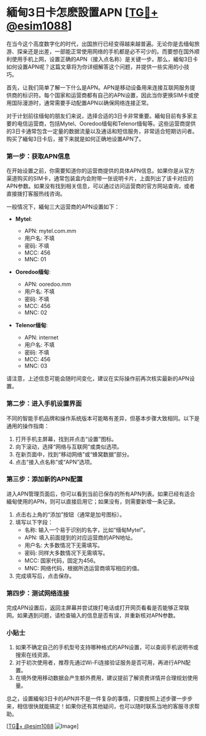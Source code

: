 # 緬甸3日卡怎麽設置APN [[TG💪+ @esim1088](https://t.me/s/esim1088)]

在当今这个高度数字化的时代，出国旅行已经变得越来越普遍。无论你是去缅甸旅游、探亲还是出差，一部能正常使用网络的手机都是必不可少的。而要想在国外顺利使用手机上网，设置正确的APN（接入点名称）是关键一步。那么，緬甸3日卡如何设置APN呢？这篇文章将为你详细解答这个问题，并提供一些实用的小技巧。

首先，让我们简单了解一下什么是APN。APN是移动设备用来连接互联网服务提供商的标识符。每个国家和运营商都有自己的APN设置，因此当你更换SIM卡或使用国际漫游时，通常需要手动配置APN以确保网络连接正常。

对于计划前往缅甸的朋友们来说，选择合适的3日卡非常重要。緬甸目前有多家主要的电信运营商，包括Mytel、Ooredoo缅甸和Telenor缅甸等。这些运营商提供的3日卡通常包含一定量的数据流量以及通话和短信服务，非常适合短期访问者。购买了緬甸3日卡后，接下来就是如何正确地设置APN了。

### 第一步：获取APN信息

在开始设置之前，你需要知道你的运营商提供的具体APN信息。如果你是从官方渠道购买的SIM卡，通常包装盒内会附带一张说明卡片，上面列出了该卡对应的APN参数。如果没有找到相关信息，可以通过访问运营商的官方网站查询，或者直接拨打客服热线咨询。

一般情况下，緬甸三大运营商的APN设置如下：

- **Mytel**:
  - APN: mytel.com.mm
  - 用户名: 不填
  - 密码: 不填
  - MCC: 456
  - MNC: 01

- **Ooredoo缅甸**:
  - APN: ooredoo.mm
  - 用户名: 不填
  - 密码: 不填
  - MCC: 456
  - MNC: 02

- **Telenor缅甸**:
  - APN: internet
  - 用户名: 不填
  - 密码: 不填
  - MCC: 456
  - MNC: 03

请注意，上述信息可能会随时间变化，建议在实际操作前再次核实最新的APN设置。

### 第二步：进入手机设置界面

不同的智能手机品牌和操作系统版本可能略有差异，但基本步骤大致相同。以下是通用的操作指南：

1. 打开手机主屏幕，找到并点击“设置”图标。
2. 向下滚动，选择“网络与互联网”或类似选项。
3. 在新页面中，找到“移动网络”或“蜂窝数据”部分。
4. 点击“接入点名称”或“APN”选项。

### 第三步：添加新的APN配置

进入APN管理页面后，你可以看到当前已保存的所有APN列表。如果已经有适合緬甸使用的APN，则可以直接启用它；如果没有，则需要新增一条记录。

1. 点击右上角的“添加”按钮（通常是加号图标）。
2. 填写以下字段：
   - 名称: 输入一个易于识别的名字，比如“缅甸Mytel”。
   - APN: 填入前面提到的对应运营商的APN地址。
   - 用户名: 大多数情况下无需填写。
   - 密码: 同样大多数情况下无需填写。
   - MCC: 国家代码，固定为456。
   - MNC: 网络代码，根据所选运营商填写相应的值。
3. 完成填写后，点击保存。

### 第四步：测试网络连接

完成APN设置后，返回主屏幕并尝试拨打电话或打开网页看看是否能够正常联网。如果遇到问题，请检查输入的信息是否有误，并重新核对APN参数。

### 小贴士

1. 如果不确定自己的手机型号支持哪种格式的APN设置，可以查阅手机说明书或搜索在线资源。
2. 对于初次使用者，推荐先通过Wi-Fi连接验证服务是否可用，再进行APN配置。
3. 在境外使用移动数据会产生额外费用，建议提前了解资费详情并合理规划使用量。

总之，设置緬甸3日卡的APN并不是一件复杂的事情，只要按照上述步骤一步步来，相信很快就能搞定！如果你还有其他疑问，也可以随时联系当地的客服寻求帮助。

[[TG💪+ @esim1088](https://t.me/s/esim1088) ![Image](https://i.postimg.cc/4NQfJmqS/Snipaste-2025-05-13-00-14-12.png)]